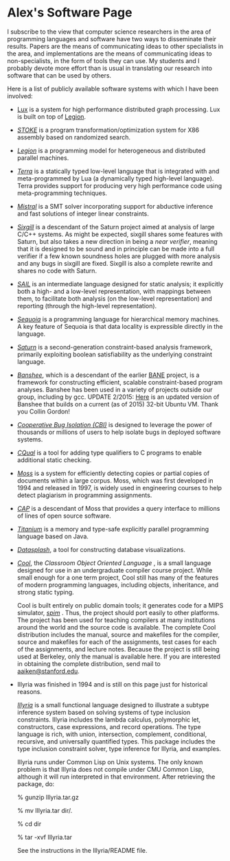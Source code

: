 # Alex's Software Page

I subscribe to the view that computer science researchers in the area of
programming languages and software have two ways to disseminate their
results. Papers are the means of communicating ideas to other
specialists in the area, and implementations are the means of
communicating ideas to non-specialists, in the form of tools they can
use. My students and I probably devote more effort than is usual in
translating our research into software that can be used by others.

Here is a list of publicly available software systems with which I have
been involved:

- [Lux](https://github.com/LuxGraph/Lux) is a system for high
  performance distributed graph processing. Lux is built on top of
  [Legion](http://legion.stanford.edu).

- *[STOKE](http://stoke.stanford.edu)* is a program
  transformation/optimization system for X86 assembly based on
  randomized search.

- *[Legion](http://legion.stanford.edu)* is a programming model for
  heterogeneous and distributed parallel machines.

- *[Terra](http://terralang.org)* is a statically typed low-level
  language that is integrated with and meta-programmed by Lua (a
  dynamically typed high-level language). Terra provides support for
  producing very high performance code using meta-programming
  techniques.

- *[Mistral](http://www.cs.utexas.edu/~tdillig/mistral/index.html)* is a
  SMT solver incorporating support for abductive inference and fast
  solutions of integer linear constraints.

- *[Sixgill](http://sixgill.org)* is a descendant of the Saturn project
  aimed at analysis of large C/C++ systems. As might be expected,
  sixgill shares some features with Saturn, but also takes a new
  direction in being a *near verifier*, meaning that it is designed to
  be sound and in principle can be made into a full verifier if a few
  known soundness holes are plugged with more analysis and any bugs in
  sixgill are fixed. Sixgill is also a complete rewrite and shares no
  code with Saturn.

- *[SAIL](http://www.stanford.edu/~isil/sail/index.html)* is an
  intermediate language designed for static analysis; it explicitly both
  a high- and a low-level representation, with mappings between them, to
  facilitate both analysis (on the low-level representation) and
  reporting (through the high-level representation).

- *[Sequoia](http://sequoia.stanford.edu)* is a programming language for
  hierarchical memory machines. A key feature of Sequoia is that data
  locality is expressible directly in the language.

- *[Saturn](http://saturn.stanford.edu)* is a second-generation
  constraint-based analysis framework, primarily exploiting boolean
  satisfiability as the underlying constraint language.

- *[Banshee](http://banshee.sourceforge.net)*, which is a descendant of
  the earlier
  [BANE](http://http.cs.berkeley.edu/Research/Aiken/bane.html) project,
  is a framework for constructing efficient, scalable constraint-based
  program analyses. Banshee has been used in a variety of projects
  outside our group, including by gcc. UPDATE 2/2015:
  [Here](../software/banshee.tgz) is an
  updated version of Banshee that builds on a current (as of 2015)
  32-bit Ubuntu VM. Thank you Collin Gordon!

- *[Cooperative Bug Isolation (CBI)](http://www.cs.wisc.edu/cbi/)* is
  designed to leverage the power of thousands or millions of users to
  help isolate bugs in deployed software systems.

- *[CQual](http://www.cs.umd.edu/~jfoster/cqual/)* is a tool for adding
  type qualifiers to C programs to enable additional static checking.

- *[Moss](http://cs.stanford.edu/~aiken/moss)* is a system for
  efficiently detecting copies or partial copies of documents within a
  large corpus. Moss, which was first developed in 1994 and released in
  1997, is widely used in engineering courses to help detect plagiarism
  in programming assignments.

- *[CAP](http://moss.cs.berkeley.edu/~moss/cap/index.html)* is a
  descendant of Moss that provides a query interface to millions of
  lines of open source software.

- *[Titanium](http://www.cs.berkeley.edu/projects/titanium/)* is a
  memory and type-safe explicitly parallel programming language based on
  Java.

- *[Datasplash](http://datasplash.cs.berkeley.edu/)*, a tool for
  constructing database visualizations.

- [*Cool*](cooldist), the
  *Classroom Object Oriented Language* , is a small language designed
  for use in an undergraduate compiler course project. While small
  enough for a one term project, Cool still has many of the features of
  modern programming languages, including objects, inheritance, and
  strong static typing.

  Cool is built entirely on public domain tools; it generates code for a
  MIPS simulator, [*spim*](http://www.cs.wisc.edu/~larus/spim.html) .
  Thus, the project should port easily to other platforms. The project
  has been used for teaching compilers at many institutions around the
  world and the source code is available. The complete Cool distribution
  includes the manual, source and makefiles for the compiler, source and
  makefiles for each of the assignments, test cases for each of the
  assignments, and lecture notes. Because the project is still being
  used at Berkeley, only the manual is available here. If you are
  interested in obtaining the complete distribution, send mail to
  <span class="kbd">aaiken@stanford.edu</span>.

- Illyria was finished in 1994 and is still on this page just for
  historical reasons.

  [*Illyria*](../software/Illyria.tar.gz) is a small functional language
  designed to illustrate a subtype inference system based on solving
  systems of type inclusion constraints. Illyria includes the lambda
  calculus, polymorphic let, constructors, case expressions, and record
  operations. The type language is rich, with union, intersection,
  complement, conditional, recursive, and universally quantified types.
  This package includes the type inclusion constraint solver, type
  inference for Illyria, and examples.

  Illyria runs under Common Lisp on Unix systems. The only known problem
  is that Illyria does not compile under CMU Common Lisp, although it
  will run interpreted in that environment. After retrieving the
  package, do:

  % gunzip Illyria.tar.gz

  % mv Illyria.tar dir/.

  % cd dir

  % tar -xvf Illyria.tar

  See the instructions in the Illyria/README file.

